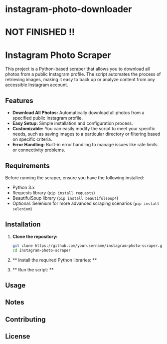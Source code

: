 # instagram-photo-downloader

# NOT FINISHED !!

# Instagram Photo Scraper

This project is a Python-based scraper that allows you to download all photos from a public Instagram profile. The script automates the process of retrieving images, making it easy to back up or analyze content from any accessible Instagram account.

## Features

- **Download All Photos:** Automatically download all photos from a specified public Instagram profile.
- **Easy Setup:** Simple installation and configuration process.
- **Customizable:** You can easily modify the script to meet your specific needs, such as saving images to a particular directory or filtering based on specific criteria.
- **Error Handling:** Built-in error handling to manage issues like rate limits or connectivity problems.

## Requirements

Before running the scraper, ensure you have the following installed:

- Python 3.x
- Requests library (`pip install requests`)
- BeautifulSoup library (`pip install beautifulsoup4`)
- Optional: Selenium for more advanced scraping scenarios (`pip install selenium`)

## Installation

1. **Clone the repository:**

   ```bash
   git clone https://github.com/yourusername/instagram-photo-scraper.git
   cd instagram-photo-scraper

2. ** Install the required Python libraries: **
3. ** Run the script: **

## Usage 

## Notes 

## Contributing

## License


